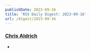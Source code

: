 ```yaml
---
publishDate: 2023-09-16
title: 'RSS Daily Digest: 2023-09-16'
url: /digest/2023-09-16
---
```


### [Chris Aldrich](https://boffosocko.com/)

  * [](https://boffosocko.com/2023/09/15/55818480/)
  
